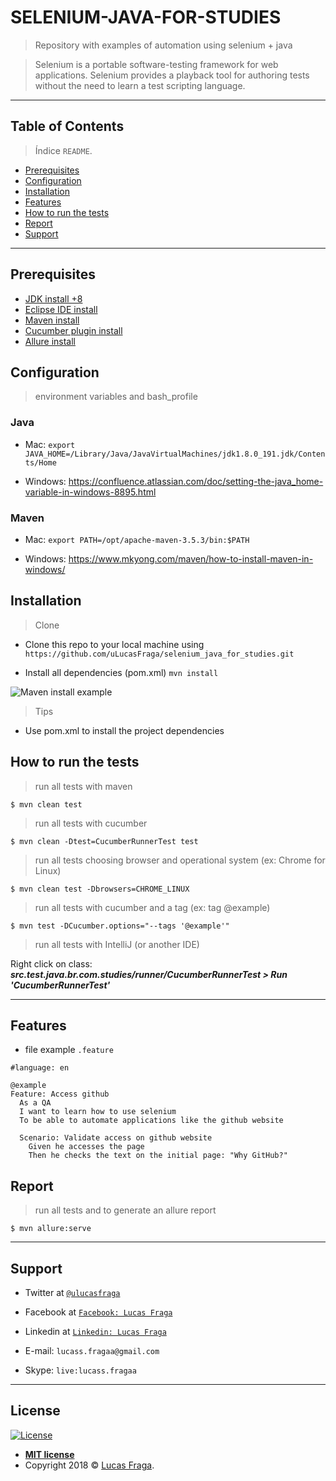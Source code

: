 # SELENIUM-JAVA-FOR-STUDIES

> Repository with examples of automation using selenium + java

> Selenium is a portable software-testing framework for web applications. Selenium provides a playback tool for authoring tests without the need to learn a test scripting language.

---

## Table of Contents

> Índice `README`.

- [Prerequisites](#prerequisites)
- [Configuration](#configuration)
- [Installation](#installation)
- [Features](#features)
- [How to run the tests](#how-to-run-the-tests)
- [Report](#report)
- [Support](#support)

---

## Prerequisites

- [JDK install +8](https://www.oracle.com/technetwork/java/javase/downloads/index.html)
- [Eclipse IDE install](http://www.eclipse.org/downloads/)
- [Maven install](https://maven.apache.org/install.html)
- [Cucumber plugin install](http://toolsqa.com/cucumber/install-cucumber-eclipse-plugin/)
- [Allure install](https://docs.qameta.io/allure/#_installing_a_commandline)


## Configuration
> environment variables and bash_profile

### Java
- Mac:
`export JAVA_HOME=/Library/Java/JavaVirtualMachines/jdk1.8.0_191.jdk/Contents/Home`

- Windows:
https://confluence.atlassian.com/doc/setting-the-java_home-variable-in-windows-8895.html

### Maven
- Mac:
`export PATH=/opt/apache-maven-3.5.3/bin:$PATH`

- Windows:
https://www.mkyong.com/maven/how-to-install-maven-in-windows/

## Installation

> Clone
- Clone this repo to your local machine using `https://github.com/uLucasFraga/selenium_java_for_studies.git`

- Install all dependencies (pom.xml)
`mvn install`

![Maven install example](http://g.recordit.co/vCNaZgadVu.gif)

> Tips

- Use pom.xml to install the project dependencies


## How to run the tests

> run all tests with maven

```shell
$ mvn clean test
```

> run all tests with cucumber

```shell
$ mvn clean -Dtest=CucumberRunnerTest test
```

> run all tests choosing browser and operational system (ex: Chrome for Linux)

```shell
$ mvn clean test -Dbrowsers=CHROME_LINUX
```

> run all tests with cucumber and a tag (ex: tag @example)

```shell
$ mvn test -DCucumber.options="--tags '@example'"
```


> run all tests with IntelliJ (or another IDE)

Right click on class: **_src.test.java.br.com.studies/runner/CucumberRunnerTest > Run 'CucumberRunnerTest'_**

---

## Features
- file example `.feature`

```gherkin
#language: en

@example
Feature: Access github
  As a QA
  I want to learn how to use selenium
  To be able to automate applications like the github website

  Scenario: Validate access on github website
    Given he accesses the page
    Then he checks the text on the initial page: "Why GitHub?"
```

## Report

> run all tests and to generate an allure report

```shell
$ mvn allure:serve
```

---

## Support

- Twitter at <a href="https://twitter.com/uLucasFraga" target="_blank">`@ulucasfraga`</a>
- Facebook at <a href="https://www.facebook.com/lucass.fragaa" target="_blank">`Facebook: Lucas Fraga`</a>
- Linkedin at <a href="https://www.linkedin.com/in/ulucasfraga" target="_blank">`Linkedin: Lucas Fraga`</a>

- E-mail: `lucass.fragaa@gmail.com`
- Skype: `live:lucass.fragaa`

---

## License

[![License](http://img.shields.io/:license-mit-blue.svg?style=flat-square)](http://badges.mit-license.org)

- **[MIT license](http://opensource.org/licenses/mit-license.php)**
- Copyright 2018 © <a href="https://www.linkedin.com/in/ulucasfraga" target="_blank">Lucas Fraga</a>.
